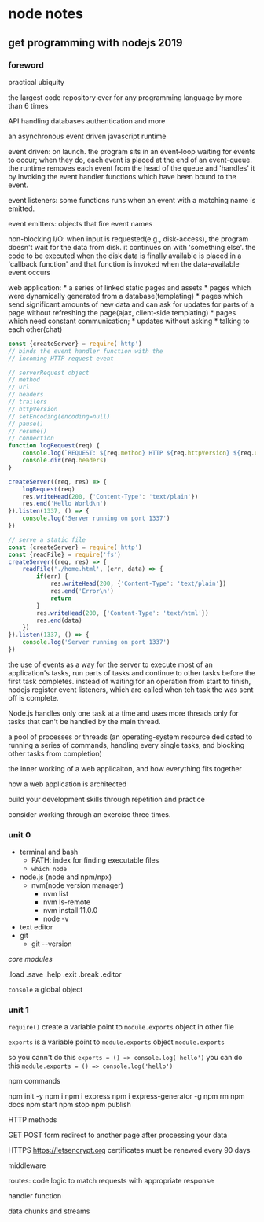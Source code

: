# node notes

## get programming with nodejs 2019

### foreword

practical ubiquity

the largest code repository ever for any programming language by
more than 6 times

API handling
databases
authentication
and more

an asynchronous event driven javascript runtime

event driven:
    on launch. the program sits in an event-loop waiting for events to occur;
    when they do, each event is placed at the end of an event-queue.
    the runtime removes each event from the head of the queue and 'handles' it
    by invoking the event handler functions which have been bound to the event.

event listeners:
    some functions runs when an event with a matching name is emitted.

event emitters:
    objects that fire event names

non-blocking I/O:
    when input is requested(e.g., disk-access), the program doesn't
    wait for the data from disk. it continues on with 'something else'.
    the code to be executed when the disk data is finally available is placed
    in a 'callback function' and that function is invoked when the data-available
    event occurs

web application:
    * a series of linked static pages and assets
    * pages which were dynamically generated from a database(templating)
    * pages which send significant amounts of new data and can ask for
      updates for parts of a page without refreshing the page(ajax, client-side templating)
    * pages which need constant communication;
        * updates without asking
        * talking to each other(chat)

```js
const {createServer} = require('http')
// binds the event handler function with the 
// incoming HTTP request event

// serverRequest object
// method
// url
// headers
// trailers
// httpVersion
// setEncoding(encoding=null)
// pause()
// resume()
// connection
function logRequest(req) {
    console.log(`REQUEST: ${req.method} HTTP ${req.httpVersion} ${req.url}`)
    console.dir(req.headers)
}

createServer((req, res) => {
    logRequest(req)
    res.writeHead(200, {'Content-Type': 'text/plain'})
    res.end('Hello World\n')
}).listen(1337, () => {
    console.log('Server running on port 1337')
})

```

```js
// serve a static file
const {createServer} = require('http')
const {readFile} = require('fs')
createServer((req, res) => {
    readFile('./home.html', (err, data) => {
        if(err) {
            res.writeHead(200, {'Content-Type': 'text/plain'})
            res.end('Error\n')
            return
        }
        res.writeHead(200, {'Content-Type': 'text/html'})
        res.end(data)
    })
}).listen(1337, () => {
    console.log('Server running on port 1337')
})

```



the use of events as a way for the server to execute most of an application's tasks,
run parts of tasks and continue to other tasks before the first task completes.
instead of waiting for an operation from start to finish, nodejs register event
listeners, which are called when teh task the was sent off is complete.

Node.js handles only one task at a time and uses more threads only for tasks that can't
be handled by the main thread.

a pool of processes or threads (an operating-system resource dedicated to running
a series of commands, handling every single tasks, and blocking other tasks from completion)

the inner working of a web applicaiton, and how everything fits together

how a web application is architected

build your development skills through repetition and practice

consider working through an exercise three times.

### unit 0

* terminal and bash
    * PATH: index for finding executable files
    * `which node`
* node.js (node and npm/npx)
    * nvm(node version manager)
        * nvm list
        * nvm ls-remote
        * nvm install 11.0.0
        * node -v
* text editor
* git
    * git --version


*core modules*

.load
.save
.help
.exit
.break
.editor

`console` a global object

### unit 1

`require()` create a variable point to `module.exports` object in other file

`exports` is a variable point to `module.exports` object
`module.exports`

so you cann't do this `exports = () => console.log('hello')`
you can do this `module.exports = () => console.log('hello')`

npm commands

npm init -y
npm i <package>
    npm i express
    npm i express-generator -g
npm rm  <package>
npm docs <package>
npm start
npm stop
npm publish

HTTP methods

GET
POST form redirect to another page after processing your data

HTTPS https://letsencrypt.org certificates must be renewed every 90 days


middleware

routes:
    code logic to match requests with appropriate response

handler function

data chunks and streams